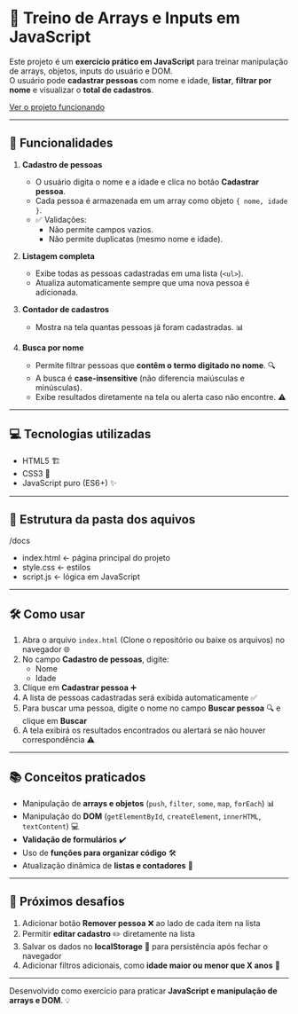 # 📝 Treino de Arrays e Inputs em JavaScript

Este projeto é um **exercício prático em JavaScript** para treinar manipulação de arrays, objetos, inputs do usuário e DOM.  
O usuário pode **cadastrar pessoas** com nome e idade, **listar**, **filtrar por nome** e visualizar o **total de cadastros**.

[Ver o projeto funcionando](https://brunocamargodev.github.io/Exercicio-Arrays/)

---

## 🚀 Funcionalidades

1. **Cadastro de pessoas**  
   - O usuário digita o nome e a idade e clica no botão **Cadastrar pessoa**.  
   - Cada pessoa é armazenada em um array como objeto `{ nome, idade }`.  
   - ✅ Validações:
     - Não permite campos vazios.  
     - Não permite duplicatas (mesmo nome e idade).

2. **Listagem completa**  
   - Exibe todas as pessoas cadastradas em uma lista (`<ul>`).  
   - Atualiza automaticamente sempre que uma nova pessoa é adicionada.  

3. **Contador de cadastros**  
   - Mostra na tela quantas pessoas já foram cadastradas. 📊

4. **Busca por nome**  
   - Permite filtrar pessoas que **contêm o termo digitado no nome**. 🔍  
   - A busca é **case-insensitive** (não diferencia maiúsculas e minúsculas).  
   - Exibe resultados diretamente na tela ou alerta caso não encontre. ⚠️

---

## 💻 Tecnologias utilizadas

- HTML5 🏗️  
- CSS3 🎨  
- JavaScript puro (ES6+) ✨

---

## 📂 Estrutura da pasta dos aquivos

/docs
- index.html      ← página principal do projeto
- style.css       ← estilos
- script.js       ← lógica em JavaScript

---

## 🛠️ Como usar

1. Abra o arquivo `index.html` (Clone o repositório ou baixe os arquivos) no navegador 🌐  
2. No campo **Cadastro de pessoas**, digite:
   - Nome 
   - Idade 
3. Clique em **Cadastrar pessoa** ➕  
4. A lista de pessoas cadastradas será exibida automaticamente ✅  
5. Para buscar uma pessoa, digite o nome no campo **Buscar pessoa** 🔍 e clique em **Buscar**  
6. A tela exibirá os resultados encontrados ou alertará se não houver correspondência ⚠️  

---

## 📚 Conceitos praticados

- Manipulação de **arrays e objetos** (`push`, `filter`, `some`, `map`, `forEach`) 📊  
- Manipulação do **DOM** (`getElementById`, `createElement`, `innerHTML`, `textContent`) 💻  
- **Validação de formulários** ✔️  
- Uso de **funções para organizar código** 🛠️  
- Atualização dinâmica de **listas e contadores** 🔄  

---

## 🎯 Próximos desafios

1. Adicionar botão **Remover pessoa** ❌ ao lado de cada item na lista  
2. Permitir **editar cadastro** ✏️ diretamente na lista  
3. Salvar os dados no **localStorage** 💾 para persistência após fechar o navegador  
4. Adicionar filtros adicionais, como **idade maior ou menor que X anos** 🔎

---

Desenvolvido como exercício para praticar **JavaScript e manipulação de arrays e DOM**. 💡
